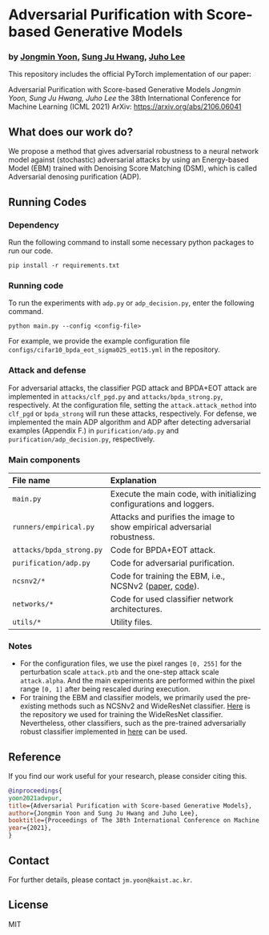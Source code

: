 # Adversarial Purification with Score-based Generative Models
### by [Jongmin Yoon], [Sung Ju Hwang], [Juho Lee]

This repository includes the official PyTorch implementation of our paper:

Adversarial Purification with Score-based Generative Models
*Jongmin Yoon, Sung Ju Hwang, Juho Lee*
the 38th International Conference for Machine Learning (ICML 2021)
ArXiv: https://arxiv.org/abs/2106.06041

## What does our work do?
We propose a method that gives adversarial robustness to a neural network model against (stochastic) adversarial attacks by using an Energy-based Model (EBM) trained with Denoising Score Matching (DSM), which is called Adversarial denosing purification (ADP).

## Running Codes
### Dependency
Run the following command to install some necessary python packages to run our code.
```
pip install -r requirements.txt
```

### Running code
To run the experiments with `adp.py` or `adp_decision.py`, enter the following command.
```
python main.py --config <config-file>
```
For example, we provide the example configuration file `configs/cifar10_bpda_eot_sigma025_eot15.yml` in the repository.

### Attack and defense
For adversarial attacks, the classifier PGD attack and BPDA+EOT attack are implemented in `attacks/clf_pgd.py` and `attacks/bpda_strong.py`, respectively. At the configuration file, setting the `attack.attack_method` into `clf_pgd` or `bpda_strong` will run these attacks, respectively.
For defense, we implemented the main ADP algorithm and ADP after detecting adversarial examples (Appendix F.) in `purification/adp.py` and `purification/adp_decision.py`, respectively.

### Main components
| File name | Explanation | 
|:-|:-|
| `main.py` | Execute the main code, with initializing configurations and loggers. |
| `runners/empirical.py` | Attacks and purifies the image to show empirical adversarial robustness. |
| `attacks/bpda_strong.py` | Code for BPDA+EOT attack. |
| `purification/adp.py` | Code for adversarial purification. |
| `ncsnv2/*` | Code for training the EBM, i.e., NCSNv2 ([paper](https://arxiv.org/abs/2006.09011), [code](https://github.com/ermongroup/ncsnv2)). |
| `networks/*` | Code for used classifier network architectures. |
| `utils/*` | Utility files. |

### Notes
* For the configuration files, we use the pixel ranges `[0, 255]` for the perturbation scale `attack.ptb` and the one-step attack scale `attack.alpha`. And the main experiments are performed within the pixel range `[0, 1]` after being rescaled during execution.
* For training the EBM and classifier models, we primarily used the pre-existing methods such as NCSNv2 and WideResNet classifier. [Here](https://github.com/meliketoy/wide-resnet.pytorch) is the repository we used for training the WideResNet classifier. Nevertheless, other classifiers, such as the pre-trained adversarially robust classifier implemented in [here](https://robustbench.github.io/) can be used.

## Reference
If you find our work useful for your research, please consider citing this.
```bib
@inproceedings{
yoon2021advpur,
title={Adversarial Purification with Score-based Generative Models},
author={Jongmin Yoon and Sung Ju Hwang and Juho Lee},
booktitle={Proceedings of The 38th International Conference on Machine Learning (ICML 2021)},
year={2021},
}
```

## Contact
For further details, please contact `jm.yoon@kaist.ac.kr`.

## License
MIT

   [Jongmin Yoon]: <http://jmyoon1.github.io>
   [Sung Ju Hwang]: <http://www.sungjuhwang.com>
   [Juho Lee]: <http://juho-lee.github.io>
